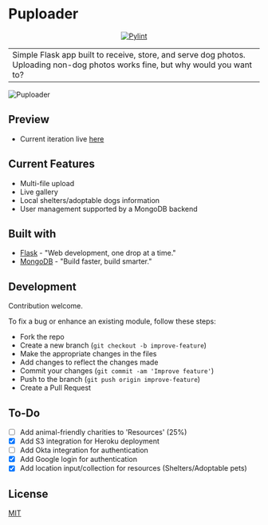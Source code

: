 # Puploader
<div align="center">
  
[![Pylint](https://github.com/tyler-tee/Puploader/actions/workflows/pylint.yml/badge.svg?branch=master&event=push)](https://github.com/tyler-tee/Puploader/actions/workflows/pylint.yml)

</div>
<table>
<tr>
<td>
Simple Flask app built to receive, store, and serve dog photos. Uploading non-dog photos works fine, but why would you want to?
</td>
</tr>
</table>

![Puploader](https://user-images.githubusercontent.com/64701075/156957751-10d46cb2-9b73-4432-8097-417181d9e62e.png)

## Preview
- Current iteration live [here](https://puploader.herokuapp.com)

## Current Features
- Multi-file upload
- Live gallery
- Local shelters/adoptable dogs information
- User management supported by a MongoDB backend

## Built with 

- [Flask](https://flask.palletsprojects.com/en/2.0.x/) - "Web development, one drop at a time."
- [MongoDB](https://www.mongodb.com/) - "Build faster, build smarter."

## Development
Contribution welcome.

To fix a bug or enhance an existing module, follow these steps:

- Fork the repo
- Create a new branch (`git checkout -b improve-feature`)
- Make the appropriate changes in the files
- Add changes to reflect the changes made
- Commit your changes (`git commit -am 'Improve feature'`)
- Push to the branch (`git push origin improve-feature`)
- Create a Pull Request

## To-Do
- [ ] Add animal-friendly charities to 'Resources' (25%)
- [X] Add S3 integration for Heroku deployment
- [ ] Add Okta integration for authentication
- [X] Add Google login for authentication
- [X] Add location input/collection for resources (Shelters/Adoptable pets)

## License
[MIT](https://choosealicense.com/licenses/mit/)
